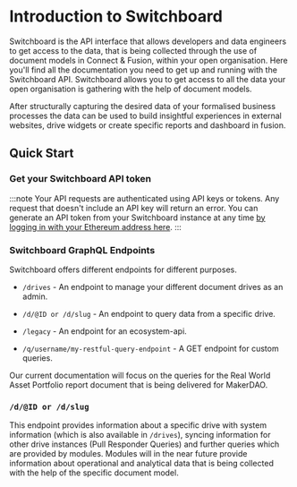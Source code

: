 # Introduction to Switchboard

Switchboard is the API interface that allows developers and data engineers to get access to the data, that is being collected through the use of document models in Connect & Fusion, within your open organisation.
Here you'll find all the documentation you need to get up and running with the Switchboard API. Switchboard allows you to get access to all the data your open organisation is gathering with the help of document models. 

After structurally capturing the desired data of your formalised business processes the data can be used to build insightful experiences in external websites, drive widgets or create specific reports and dashboard in fusion. 

## Quick Start

### Get your Switchboard API token

:::note
Your API requests are authenticated using API keys or tokens. Any request that doesn't include an API key will return an error. You can generate an API token from your Switchboard instance at any time [by logging in with your Ethereum address here](https://apps.powerhouse.io/powerhouse/switchboard).
:::

### Switchboard GraphQL  Endpoints

Switchboard offers different endpoints for different purposes.

- `/drives` - An endpoint to manage your different document drives as an admin.

- `/d/@ID or /d/slug` - An endpoint to query data from a specific drive.

- `/legacy` - An endpoint for an ecosystem-api.

- `/q/username/my-restful-query-endpoint` - A GET endpoint for custom queries. 

Our current documentation will focus on the queries for the Real World Asset Portfolio report document that is being delivered for MakerDAO. 

### `/d/@ID or /d/slug`

This endpoint provides information about a specific drive with system information (which is also available in `/drives`), syncing information for other drive instances (Pull Responder Queries) and further queries which are provided by modules. Modules will in the near future provide information about operational and analytical data that is being collected with the help of the specific document model.